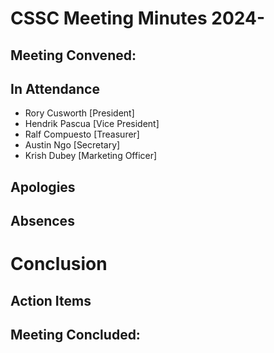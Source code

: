 # CSSC Meeting Minutes 2024-

## Meeting Convened:

## In Attendance

- Rory Cusworth [President]
- Hendrik Pascua [Vice President]
- Ralf Compuesto [Treasurer]
- Austin Ngo [Secretary]
- Krish Dubey [Marketing Officer]

## Apologies

## Absences

# Conclusion

## Action Items

## Meeting Concluded:
